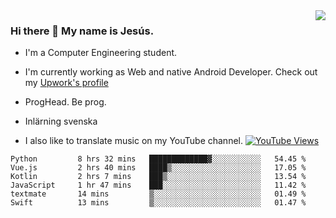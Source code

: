 <img align='right' src="https://github-readme-stats.vercel.app/api/top-langs/?username=JesusJimenezG&layout=compact&theme=dracula">

### Hi there 👋 My name is Jesús.
- I'm a Computer Engineering student.
- I'm currently working as Web and native Android Developer. Check out my [Upwork's profile](https://www.upwork.com/freelancers/~0136891f6e1d316648)

- ProgHead. Be prog.
- Inlärning svenska
- I also like to translate music on my YouTube channel. [![YouTube Views](https://img.shields.io/youtube/channel/views/UCWnlcC4_sV9Imcy9ysQpxHA?style=social)](https://www.youtube.com/channel/UCWnlcC4_sV9Imcy9ysQpxHA)

<!--START_SECTION:waka-->

```text
Python         8 hrs 32 mins   █████████████▓░░░░░░░░░░░   54.45 %
Vue.js         2 hrs 40 mins   ████▒░░░░░░░░░░░░░░░░░░░░   17.05 %
Kotlin         2 hrs 7 mins    ███▒░░░░░░░░░░░░░░░░░░░░░   13.54 %
JavaScript     1 hr 47 mins    ███░░░░░░░░░░░░░░░░░░░░░░   11.42 %
textmate       14 mins         ▒░░░░░░░░░░░░░░░░░░░░░░░░   01.49 %
Swift          13 mins         ▒░░░░░░░░░░░░░░░░░░░░░░░░   01.47 %
```

<!--END_SECTION:waka-->

<!--
**JesusJimenezG/JesusJimenezG** is a ✨ _special_ ✨ repository because its `README.md` (this file) appears on your GitHub profile.

Here are some ideas to get you started:

- 🔭 I’m currently working on ...
- 🌱 I’m currently learning ...
- 👯 I’m looking to collaborate on ...
- 🤔 I’m looking for help with ...
- 💬 Ask me about ...
- 📫 How to reach me: ...
- 😄 Pronouns: ...
- ⚡ Fun fact: ...
-->
